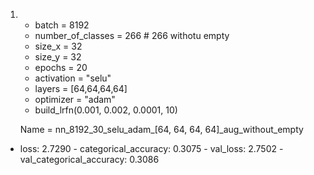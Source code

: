 1)  
    - batch = 8192
    - number_of_classes = 266 # 266 withotu empty
    - size_x = 32
    - size_y = 32
    - epochs = 20
    - activation = "selu"
    - layers = [64,64,64,64]
    - optimizer = "adam"
    - build_lrfn(0.001, 0.002, 0.0001, 10)
   
   Name =   nn_8192_30_selu_adam_[64, 64, 64, 64]_aug_without_empty
-  loss: 2.7290 - categorical_accuracy: 0.3075 - val_loss: 2.7502 - val_categorical_accuracy: 0.3086